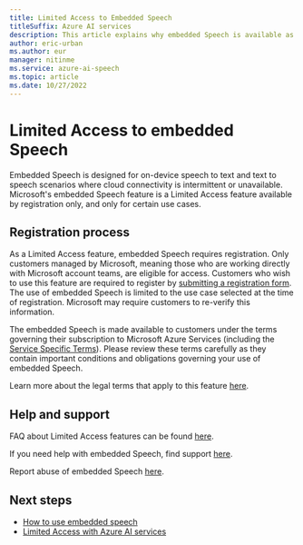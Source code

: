 ```yaml
---
title: Limited Access to Embedded Speech
titleSuffix: Azure AI services
description: This article explains why embedded Speech is available as Limited Access feature and how to request access.
author: eric-urban
ms.author: eur
manager: nitinme
ms.service: azure-ai-speech
ms.topic: article
ms.date: 10/27/2022
---
```


# Limited Access to embedded Speech

Embedded Speech is designed for on-device speech to text and text to speech scenarios where cloud connectivity is intermittent or unavailable. Microsoft's embedded Speech feature is a Limited Access feature available by registration only, and only for certain use cases.

## Registration process

As a Limited Access feature, embedded Speech requires registration. Only customers managed by Microsoft, meaning those who are working directly with Microsoft account teams, are eligible for access. Customers who wish to use this feature are required to register by [submitting a registration form](https://aka.ms/csgate-embedded-speech). The use of embedded Speech is limited to the use case selected at the time of registration. Microsoft may require customers to re-verify this information.

The embedded Speech is made available to customers under the terms governing their subscription to Microsoft Azure Services (including the [Service Specific Terms](https://go.microsoft.com/fwlink/?linkid=2018760)). Please review these terms carefully as they contain important conditions and obligations governing your use of embedded Speech.

Learn more about the legal terms that apply to this feature [here](https://azure.microsoft.com/support/legal/).

## Help and support

FAQ about Limited Access features can be found [here](/azure/ai-services/cognitive-services-limited-access).

If you need help with embedded Speech, find support [here](/azure/ai-services/cognitive-services-support-options).

Report abuse of embedded Speech [here](https://aka.ms/reportabuse).

## Next steps

* [How to use embedded speech](/azure/ai-services/speech-service/embedded-speech)
* [Limited Access with Azure AI services](/azure/ai-services/cognitive-services-limited-access)
